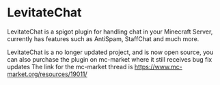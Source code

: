# LevitateChat
LevitateChat is a spigot plugin for handling chat in your Minecraft Server, currently has features such as AntiSpam, StaffChat and much more.

LevitateChat is a no longer updated project, and is now open source, you can also purchase the plugin on mc-market where it still receives bug fix updates
The link for the mc-market thread is https://www.mc-market.org/resources/19011/
